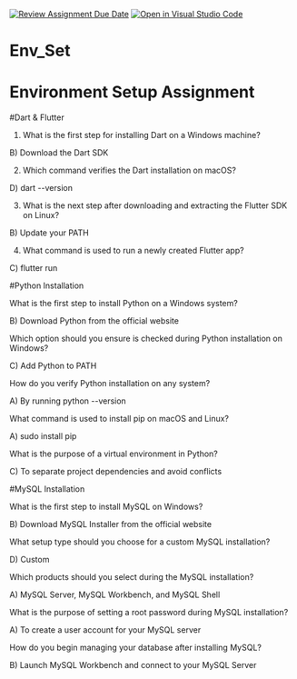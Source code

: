 [![Review Assignment Due Date](https://classroom.github.com/assets/deadline-readme-button-22041afd0340ce965d47ae6ef1cefeee28c7c493a6346c4f15d667ab976d596c.svg)](https://classroom.github.com/a/vnsr1XuU)
[![Open in Visual Studio Code](https://classroom.github.com/assets/open-in-vscode-2e0aaae1b6195c2367325f4f02e2d04e9abb55f0b24a779b69b11b9e10269abc.svg)](https://classroom.github.com/online_ide?assignment_repo_id=15738167&assignment_repo_type=AssignmentRepo)
# Env_Set

# Environment Setup Assignment

#Dart & Flutter

1. What is the first step for installing Dart on a Windows machine?


B) Download the Dart SDK



2. Which command verifies the Dart installation on macOS?


D) dart --version


3. What is the next step after downloading and extracting the Flutter SDK on Linux?

B) Update your PATH


4. What command is used to run a newly created Flutter app?


C) flutter run


#Python Installation

What is the first step to install Python on a Windows system?


B) Download Python from the official website

Which option should you ensure is checked during Python installation on Windows?


C) Add Python to PATH


How do you verify Python installation on any system?

A) By running python --version

What command is used to install pip on macOS and Linux?

A) sudo install pip

What is the purpose of a virtual environment in Python?


C) To separate project dependencies and avoid conflicts


#MySQL Installation

What is the first step to install MySQL on Windows?


B) Download MySQL Installer from the official website

What setup type should you choose for a custom MySQL installation?

D) Custom

Which products should you select during the MySQL installation?

A) MySQL Server, MySQL Workbench, and MySQL Shell

What is the purpose of setting a root password during MySQL installation?

A) To create a user account for your MySQL server

How do you begin managing your database after installing MySQL?


B) Launch MySQL Workbench and connect to your MySQL Server






